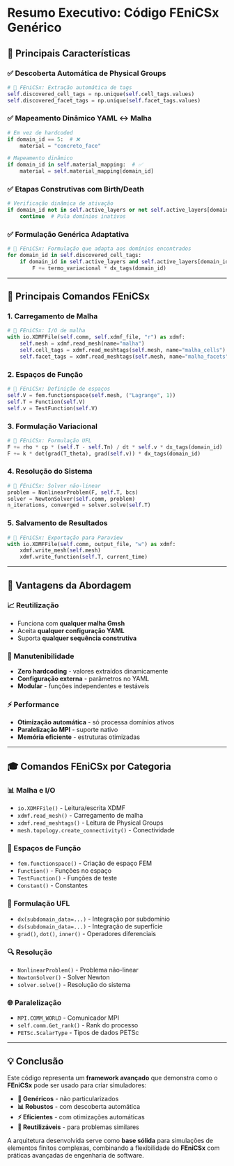 # Resumo Executivo: Código FEniCSx Genérico

## 🎯 Principais Características

### ✅ **Descoberta Automática de Physical Groups**
```python
# 🔧 FEniCSx: Extração automática de tags
self.discovered_cell_tags = np.unique(self.cell_tags.values)
self.discovered_facet_tags = np.unique(self.facet_tags.values)
```

### ✅ **Mapeamento Dinâmico YAML ↔ Malha**
```python
# Em vez de hardcoded
if domain_id == 5:  # ❌
    material = "concreto_face"

# Mapeamento dinâmico
if domain_id in self.material_mapping:  # ✅
    material = self.material_mapping[domain_id]
```

### ✅ **Etapas Construtivas com Birth/Death**
```python
# Verificação dinâmica de ativação
if domain_id not in self.active_layers or not self.active_layers[domain_id]:
    continue  # Pula domínios inativos
```

### ✅ **Formulação Genérica Adaptativa**
```python
# 🔧 FEniCSx: Formulação que adapta aos domínios encontrados
for domain_id in self.discovered_cell_tags:
    if domain_id in self.active_layers and self.active_layers[domain_id]:
        F += termo_variacional * dx_tags(domain_id)
```

---

## 🔧 Principais Comandos FEniCSx

### 1. **Carregamento de Malha**
```python
# 🔧 FEniCSx: I/O de malha
with io.XDMFFile(self.comm, self.xdmf_file, "r") as xdmf:
    self.mesh = xdmf.read_mesh(name="malha")
    self.cell_tags = xdmf.read_meshtags(self.mesh, name="malha_cells")
    self.facet_tags = xdmf.read_meshtags(self.mesh, name="malha_facets")
```

### 2. **Espaços de Função**
```python
# 🔧 FEniCSx: Definição de espaços
self.V = fem.functionspace(self.mesh, ("Lagrange", 1))
self.T = Function(self.V)
self.v = TestFunction(self.V)
```

### 3. **Formulação Variacional**
```python
# 🔧 FEniCSx: Formulação UFL
F += rho * cp * (self.T - self.Tn) / dt * self.v * dx_tags(domain_id)
F += k * dot(grad(T_theta), grad(self.v)) * dx_tags(domain_id)
```

### 4. **Resolução do Sistema**
```python
# 🔧 FEniCSx: Solver não-linear
problem = NonlinearProblem(F, self.T, bcs)
solver = NewtonSolver(self.comm, problem)
n_iterations, converged = solver.solve(self.T)
```

### 5. **Salvamento de Resultados**
```python
# 🔧 FEniCSx: Exportação para Paraview
with io.XDMFFile(self.comm, output_file, "w") as xdmf:
    xdmf.write_mesh(self.mesh)
    xdmf.write_function(self.T, current_time)
```

---

## 🚀 Vantagens da Abordagem

### **📈 Reutilização**
- Funciona com **qualquer malha Gmsh**
- Aceita **qualquer configuração YAML**
- Suporta **qualquer sequência construtiva**

### **🔧 Manutenibilidade**
- **Zero hardcoding** - valores extraídos dinamicamente
- **Configuração externa** - parâmetros no YAML
- **Modular** - funções independentes e testáveis

### **⚡ Performance**
- **Otimização automática** - só processa domínios ativos
- **Paralelização MPI** - suporte nativo
- **Memória eficiente** - estruturas otimizadas

---

## 🎓 Comandos FEniCSx por Categoria

### **📊 Malha e I/O**
- `io.XDMFFile()` - Leitura/escrita XDMF
- `xdmf.read_mesh()` - Carregamento de malha
- `xdmf.read_meshtags()` - Leitura de Physical Groups
- `mesh.topology.create_connectivity()` - Conectividade

### **🧮 Espaços de Função**
- `fem.functionspace()` - Criação de espaço FEM
- `Function()` - Funções no espaço
- `TestFunction()` - Funções de teste
- `Constant()` - Constantes

### **📐 Formulação UFL**
- `dx(subdomain_data=...)` - Integração por subdomínio
- `ds(subdomain_data=...)` - Integração de superfície
- `grad()`, `dot()`, `inner()` - Operadores diferenciais

### **🔍 Resolução**
- `NonlinearProblem()` - Problema não-linear
- `NewtonSolver()` - Solver Newton
- `solver.solve()` - Resolução do sistema

### **🌐 Paralelização**
- `MPI.COMM_WORLD` - Comunicador MPI
- `self.comm.Get_rank()` - Rank do processo
- `PETSc.ScalarType` - Tipos de dados PETSc

---

## 💡 Conclusão

Este código representa um **framework avançado** que demonstra como o **FEniCSx** pode ser usado para criar simuladores:

- **🔧 Genéricos** - não particularizados
- **📊 Robustos** - com descoberta automática
- **⚡ Eficientes** - com otimizações automáticas
- **🚀 Reutilizáveis** - para problemas similares

A arquitetura desenvolvida serve como **base sólida** para simulações de elementos finitos complexas, combinando a flexibilidade do **FEniCSx** com práticas avançadas de engenharia de software. 